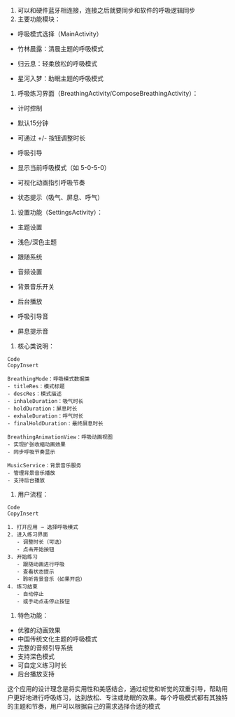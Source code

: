 1. 可以和硬件蓝牙相连接，连接之后就要同步和软件的呼吸逻辑同步
2. 主要功能模块：

- 呼吸模式选择（MainActivity）

- 竹林晨露：清晨主题的呼吸模式
- 归云息：轻柔放松的呼吸模式
- 星河入梦：助眠主题的呼吸模式

1. 呼吸练习界面（BreathingActivity/ComposeBreathingActivity）：

- 计时控制

- 默认15分钟
- 可通过 +/- 按钮调整时长

- 呼吸引导

- 显示当前呼吸模式（如 5-0-5-0）
- 可视化动画指引呼吸节奏
- 状态提示（吸气、屏息、呼气）

1. 设置功能（SettingsActivity）：

- 主题设置

- 浅色/深色主题
- 跟随系统

- 音频设置

- 背景音乐开关
- 后台播放
- 呼吸引导音
- 屏息提示音

1. 核心类说明：

```
Code
CopyInsert

BreathingMode：呼吸模式数据类
- titleRes：模式标题
- descRes：模式描述
- inhaleDuration：吸气时长
- holdDuration：屏息时长
- exhaleDuration：呼气时长
- finalHoldDuration：最终屏息时长

BreathingAnimationView：呼吸动画视图
- 实现扩张收缩动画效果
- 同步呼吸节奏显示

MusicService：背景音乐服务
- 管理背景音乐播放
- 支持后台播放
```

1. 用户流程：

```
Code
CopyInsert

1. 打开应用 → 选择呼吸模式
2. 进入练习界面
   - 调整时长（可选）
   - 点击开始按钮
3. 开始练习
   - 跟随动画进行呼吸
   - 查看状态提示
   - 聆听背景音乐（如果开启）
4. 练习结束
   - 自动停止
   - 或手动点击停止按钮
```

1. 特色功能：

- 优雅的动画效果
- 中国传统文化主题的呼吸模式
- 完整的音频引导系统
- 支持深色模式
- 可自定义练习时长
- 后台播放支持

这个应用的设计理念是将实用性和美感结合，通过视觉和听觉的双重引导，帮助用户更好地进行呼吸练习，达到放松、专注或助眠的效果。每个呼吸模式都有其独特的主题和节奏，用户可以根据自己的需求选择合适的模式